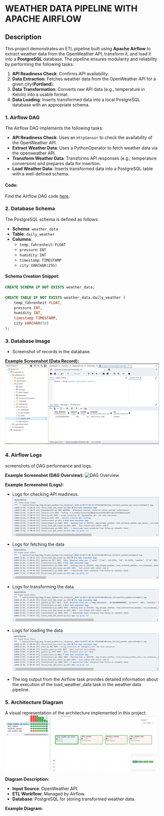 # WEATHER DATA PIPELINE WITH APACHE AIRFLOW

## Description
This project demonstrates an ETL pipeline built using **Apache Airflow** to extract weather data from the OpenWeather API, transform it, and load it into a **PostgreSQL** database. The pipeline ensures modularity and reliability by performing the following tasks:
1. **API Readiness Check**: Confirms API availability.
2. **Data Extraction**: Fetches weather data from the OpenWeather API for a given city(**Portland**).
3. **Data Transformation**: Converts raw API data (e.g., temperature in Kelvin) into a usable format.
4. **Data Loading**: Inserts transformed data into a local PostgreSQL database with an appropriate schema.


### 1. Airflow DAG
The Airflow DAG implements the following tasks:
- **API Readiness Check**: Uses an `HttpSensor` to check the availability of the OpenWeather API.
- **Extract Weather Data**: Uses a PythonOperator to fetch weather data via the openweather API.
- **Transform Weather Data**: Transforms API responses (e.g., temperature conversion) and prepares data for insertion.
- **Load Weather Data**: Inserts transformed data into a PostgreSQL table with a well-defined schema.

#### Code:
Find the Airflow DAG code [here](Airflow-lab/dags/weather_pipe.py).

### 2. Database Schema
The PostgreSQL schema is defined as follows:
- **Schema**: `weather_data`
- **Table**: `daily_weather`
- **Columns**:
  - `temp_fahrenheit`: `FLOAT`
  - `pressure`: `INT`
  - `humidity`: `INT`
  - `timestamp`: `TIMESTAMP`
  - `city`: `VARCHAR(255)`

#### Schema Creation Snippet:
```sql
CREATE SCHEMA IF NOT EXISTS weather_data;

CREATE TABLE IF NOT EXISTS weather_data.daily_weather (
    temp_fahrenheit FLOAT,
    pressure INT,
    humidity INT,
    timestamp TIMESTAMP,
    city VARCHAR(50)
);
```

### 3. Database Image
- Screenshot of records in the database.

**Example Screenshot (Data Record):**
![Data Record Screenshot](Images/main_postgresql.png)

### 4. Airflow Logs
screenshots of DAG performance and logs.

**Example Screenshot (DAG Overview):**
![DAG Overview](<Images/image copy.png>)


**Example Screenshot (Logs):**
- Logs for checking API readiness.
![checking API](<Images/check_api_log.png>)

- Logs for fetching the data
![Fetching Data](<Images/fetch_weather_log.png>)

- Logs for transforming the data
![Transforming data](<Images/transform_log.png>)

- Logs for loading the data
![Loading data](<Images/load_data_log.png>)
- The log output from the Airflow task provides detailed information about the execution of the load_weather_data task in the weather data pipeline.

### 5. Architecture Diagram
A visual representation of the architecture implemented in this project.
![DAG Overview](<Images/airflow_performance1.png>)

**Diagram Description:**
- **Input Source**: OpenWeather API.
- **ETL Workflow**: Managed by Airflow.
- **Database**: PostgreSQL for storing transformed weather data.

**Example Diagram:**


